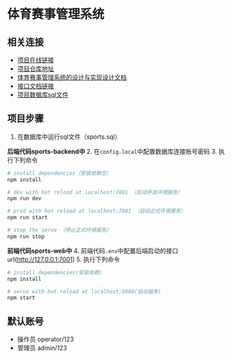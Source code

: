 # 体育赛事管理系统

## 相关连接
- [项目在线链接](http://39.105.108.226:7001)
- [项目仓库地址]()
- [体育赛事管理系统的设计与实现设计文档](https://cnphkngr8e.feishu.cn/file/boxcnb2B5V2LAJjrX6P77cPuItg)
- [接口文档链接](http://note.youdao.com/noteshare?id=f691c1b7400922f6abb96fefc81aad54)
- [项目数据库sql文件](./sports-backend/sports.sql)

## 项目步骤
1. 在数据库中运行sql文件（sports.sql）

**后端代码sports-backend中**
2. 在`config.local`中配置数据库连接账号密码
3. 执行下列命令
``` bash
# install dependencies（安装依赖包）
npm install

# dev with hot reload at localhost:7001 （启动开发环境服务）
npm run dev

# prod with hot reload at localhost:7001 （启动正式环境服务）
npm run start

# stop the serve （停止正式环境服务）
npm run stop
```

**前端代码sports-web中**
4. 前端代码`.env`中配置后端启动的接口url(http://127.0.0.1:7001)
5. 执行下列命令
``` bash
# install dependencies(安装依赖)
npm install

# serve with hot reload at localhost:8080(启动服务)
npm start
```

## 默认账号
- 操作员 operator/123
- 管理员 admin/123
